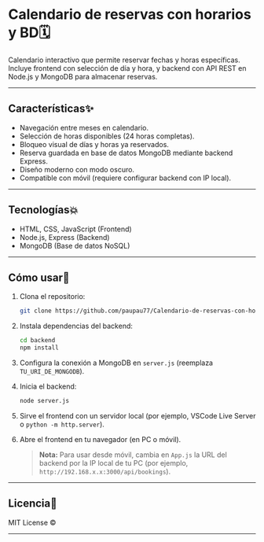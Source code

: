 # Calendario de reservas con horarios y BD🗓️

Calendario interactivo que permite reservar fechas y horas específicas.  
Incluye frontend con selección de día y hora, y backend con API REST en Node.js y MongoDB para almacenar reservas.

---

## Características✨

- Navegación entre meses en calendario.  
- Selección de horas disponibles (24 horas completas).  
- Bloqueo visual de días y horas ya reservados.  
- Reserva guardada en base de datos MongoDB mediante backend Express.  
- Diseño moderno con modo oscuro.  
- Compatible con móvil (requiere configurar backend con IP local).

---

## Tecnologías💥

- HTML, CSS, JavaScript (Frontend)  
- Node.js, Express (Backend)  
- MongoDB (Base de datos NoSQL)

---

## Cómo usar🤔

1. Clona el repositorio:

   ```bash
   git clone https://github.com/paupau77/Calendario-de-reservas-con-horarios-y-BD.git
   ```

2. Instala dependencias del backend:

   ```bash
   cd backend
   npm install
   ```

3. Configura la conexión a MongoDB en `server.js` (reemplaza `TU_URI_DE_MONGODB`).

4. Inicia el backend:

   ```bash
   node server.js
   ```

5. Sirve el frontend con un servidor local (por ejemplo, VSCode Live Server o `python -m http.server`).

6. Abre el frontend en tu navegador (en PC o móvil).  
   > **Nota:** Para usar desde móvil, cambia en `App.js` la URL del backend por la IP local de tu PC (por ejemplo, `http://192.168.x.x:3000/api/bookings`).

---

## Licencia💜

MIT License ©

---
